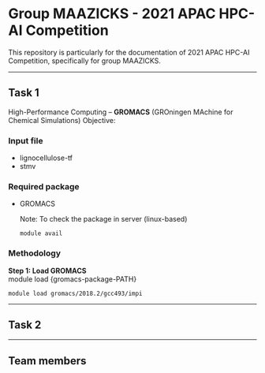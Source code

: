 # Group MAAZICKS - 2021 APAC HPC-AI Competition
This repository is particularly for the documentation of 2021 APAC HPC-AI Competition, specifically for group MAAZICKS.

---
## Task 1 
High-Performance Computing – **GROMACS** (GROningen MAchine for Chemical Simulations)
Objective: 

### Input file
* lignocellulose-tf
* stmv

### Required package
* GROMACS

  Note: To check the package in server (linux-based) <br>
  ```
  module avail
  ```

### Methodology 
**Step 1: Load GROMACS** <br>
module load {gromacs-package-PATH}
```
module load gromacs/2018.2/gcc493/impi
```



---
## Task 2

---
## Team members
